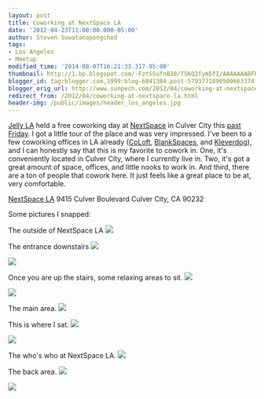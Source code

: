 ```yaml
---
layout: post
title: Coworking at NextSpace LA
date: '2012-04-23T11:00:00.000-05:00'
author: Steven Suwatanapongched
tags:
- Los Angeles
- Meetup
modified_time: '2014-08-07T16:21:33.317-05:00'
thumbnail: http://1.bp.blogspot.com/-FztS5ufnB38/T5KQ2fym5fI/AAAAAAABFhA/d6U1dnxA-uo/s600/2012-04-20+at+10-17-56.jpg
blogger_id: tag:blogger.com,1999:blog-6841384.post-5793771890500663374
blogger_orig_url: http://www.sunpech.com/2012/04/coworking-at-nextspace-la.html
redirect_from: /2012/04/coworking-at-nextspace-la.html
header-img: /public/images/header_los_angeles.jpg
---
```


<a href="http://www.meetup.com/jellyla/">Jelly LA</a> held a free coworking day at <a href="http://nextspace.us/">NextSpace</a> in Culver City this <a href="http://www.meetup.com/jellyla/events/60148002/">past Friday</a>. I got a little tour of the place and was very impressed. I've been to a few coworking offices in LA already (<a href="http://www.coloft.com/">CoLoft</a>, <a href="http://www.blankspaces.com/">BlankSpaces</a>, and <a href="http://www.kleverdogcoworking.com/">Kleverdog</a>), and I can honestly say that this is my favorite to cowork in. One, it's conveniently located in Culver City, where I currently live in. Two, it's got a great amount of space, offices, and little nooks to work in. And third, there are a ton of people that cowork here. It just feels like a great place to be at, very comfortable.

<a href="http://nextspace.us/nextspace-los-angeles/">NextSpace LA</a>
9415 Culver Boulevard
Culver City, CA 90232

Some pictures I snapped:

The outside of NextSpace LA
<a href="http://1.bp.blogspot.com/-FztS5ufnB38/T5KQ2fym5fI/AAAAAAABFhA/d6U1dnxA-uo/s600/2012-04-20+at+10-17-56.jpg" ><img border="0"  src="http://1.bp.blogspot.com/-FztS5ufnB38/T5KQ2fym5fI/AAAAAAABFhA/d6U1dnxA-uo/s320/2012-04-20+at+10-17-56.jpg"  /></a>

The entrance downstairs
<a href="http://4.bp.blogspot.com/-1n6EqHViKgE/T5KQ3TvwAsI/AAAAAAABFhI/Zr8WBTINV4w/s600/2012-04-20+at+10-18-08.jpg" ><img border="0"  src="http://4.bp.blogspot.com/-1n6EqHViKgE/T5KQ3TvwAsI/AAAAAAABFhI/Zr8WBTINV4w/s320/2012-04-20+at+10-18-08.jpg"  /></a>

<a href="http://2.bp.blogspot.com/--MBWIuoHTlg/T5KQ4gTLPxI/AAAAAAABFhQ/bWSXW595Fzo/s600/2012-04-20+at+10-19-46.jpg" ><img border="0"  src="http://2.bp.blogspot.com/--MBWIuoHTlg/T5KQ4gTLPxI/AAAAAAABFhQ/bWSXW595Fzo/s320/2012-04-20+at+10-19-46.jpg"  /></a>

Once you are up the stairs, some relaxing areas to sit.
<a href="http://4.bp.blogspot.com/-ux_nWWuRtcw/T5KRAEUpoqI/AAAAAAABFig/1J10dCHnAPw/s600/2012-04-20+at+12-49-16.jpg" ><img border="0"  src="http://4.bp.blogspot.com/-ux_nWWuRtcw/T5KRAEUpoqI/AAAAAAABFig/1J10dCHnAPw/s320/2012-04-20+at+12-49-16.jpg"  /></a>

<a href="http://4.bp.blogspot.com/-CWJ_XsEE5VI/T5KQ_fDJ19I/AAAAAAABFiY/V8sbI5I-O1M/s600/2012-04-20+at+12-48-59.jpg" ><img border="0"  src="http://4.bp.blogspot.com/-CWJ_XsEE5VI/T5KQ_fDJ19I/AAAAAAABFiY/V8sbI5I-O1M/s320/2012-04-20+at+12-48-59.jpg"  /></a>

The main area.
<a href="http://3.bp.blogspot.com/-I2wHsYDioi4/T5KQ7Wqyy0I/AAAAAAABFho/kaSrwq8gYEw/s600/2012-04-20+at+12-46-23.jpg" ><img border="0"  src="http://3.bp.blogspot.com/-I2wHsYDioi4/T5KQ7Wqyy0I/AAAAAAABFho/kaSrwq8gYEw/s320/2012-04-20+at+12-46-23.jpg"  /></a>

This is where I sat.
<a href="http://2.bp.blogspot.com/-zk_eTr0ZQZI/T5KQ51cqhPI/AAAAAAABFhY/C0qMNkiUBHk/s600/2012-04-20+at+10-31-56.jpg" ><img border="0"  src="http://2.bp.blogspot.com/-zk_eTr0ZQZI/T5KQ51cqhPI/AAAAAAABFhY/C0qMNkiUBHk/s320/2012-04-20+at+10-31-56.jpg"  /></a>

<a href="http://2.bp.blogspot.com/-jlu78QwG7jA/T5KQ6nvi-fI/AAAAAAABFhg/4lxRg997nVE/s600/2012-04-20+at+12-46-15.jpg" ><img border="0"  src="http://2.bp.blogspot.com/-jlu78QwG7jA/T5KQ6nvi-fI/AAAAAAABFhg/4lxRg997nVE/s320/2012-04-20+at+12-46-15.jpg"  /></a>

The who's who at NextSpace LA.
<a href="http://3.bp.blogspot.com/-CYHh0X2lyqo/T5KQ9J5CotI/AAAAAAABFh4/m3H9fCOOBYs/s600/2012-04-20+at+12-46-43.jpg" ><img border="0"  src="http://3.bp.blogspot.com/-CYHh0X2lyqo/T5KQ9J5CotI/AAAAAAABFh4/m3H9fCOOBYs/s320/2012-04-20+at+12-46-43.jpg"  /></a>

The back area.
<a href="http://3.bp.blogspot.com/-ZegSp5lvWA4/T5KQ-ERAXxI/AAAAAAABFiI/e_LnXY13Ty0/s600/2012-04-20+at+12-47-08.jpg" ><img border="0"  src="http://3.bp.blogspot.com/-ZegSp5lvWA4/T5KQ-ERAXxI/AAAAAAABFiI/e_LnXY13Ty0/s320/2012-04-20+at+12-47-08.jpg"  /></a>

<a href="http://3.bp.blogspot.com/-xk6RvpQjtLA/T5KQ-pTP67I/AAAAAAABFiQ/u3Yn4TepyX8/s600/2012-04-20+at+12-47-19.jpg" ><img border="0"  src="http://3.bp.blogspot.com/-xk6RvpQjtLA/T5KQ-pTP67I/AAAAAAABFiQ/u3Yn4TepyX8/s320/2012-04-20+at+12-47-19.jpg"  /></a>

